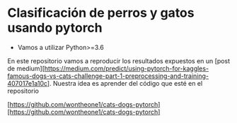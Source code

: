 # Clasificación de perros y gatos usando pytorch

- Vamos a utilizar Python>=3.6

En este repositorio vamos a reproducir los resultados expuestos en un [post de medium][https://medium.com/predict/using-pytorch-for-kaggles-famous-dogs-vs-cats-challenge-part-1-preprocessing-and-training-407017e1a10c]. Nuestra idea es aprender del código que esté en el repositorio

[https://github.com/wontheone1/cats-dogs-pytorch][https://github.com/wontheone1/cats-dogs-pytorch]

